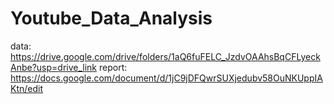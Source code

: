 # Youtube_Data_Analysis
data: https://drive.google.com/drive/folders/1aQ6fuFELC_JzdvOAAhsBqCFLyeckAnbe?usp=drive_link
report: https://docs.google.com/document/d/1jC9jDFQwrSUXjedubv58OuNKUppIAKtn/edit
